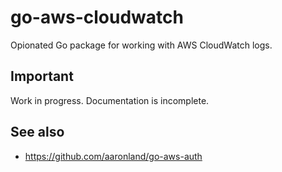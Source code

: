 # go-aws-cloudwatch

Opionated Go package for working with AWS CloudWatch logs.

## Important

Work in progress. Documentation is incomplete.

## See also

* https://github.com/aaronland/go-aws-auth